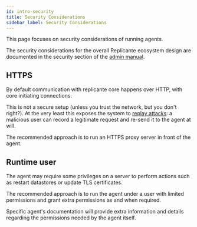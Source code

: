 ```yaml
---
id: intro-security
title: Security Considerations
sidebar_label: Security Considerations
---
```


This page focuses on security considerations of running agents.

The security considerations for the overall Replicante ecosystem design are documented in the
security section of the [admin manual](https://www.replicante.io/docs/manual/docs/security/).


## HTTPS
By default communication with replicante core happens over HTTP, with core initiating connections.

This is not a secure setup (unless you trust the network, but you don't right?).
At the very least this exposes the system to [replay attacks](https://en.wikipedia.org/wiki/Replay_attack):
a malicious user can record a legitimate request and re-send it to the agent at will.

The recommended approach is to run an HTTPS proxy server in front of the agent.


## Runtime user
The agent may require some privileges on a server to perform actions
such as restart datastores or update TLS certificates.

The recommended approach is to run the agent under a user with limited permissions
and grant extra permissions as and when required.

Specific agent's documentation will provide extra information and details
regarding the permissions needed by the agent itself.
